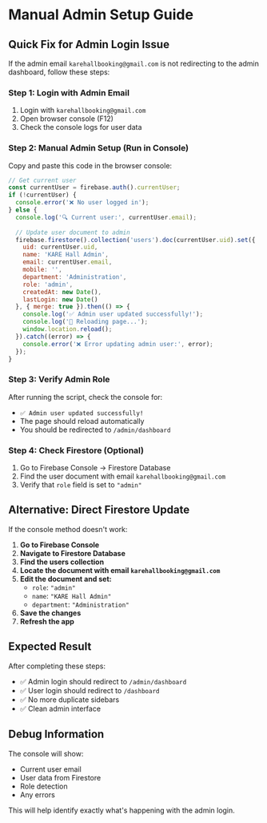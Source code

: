# Manual Admin Setup Guide

## Quick Fix for Admin Login Issue

If the admin email `karehallbooking@gmail.com` is not redirecting to the admin dashboard, follow these steps:

### Step 1: Login with Admin Email
1. Login with `karehallbooking@gmail.com`
2. Open browser console (F12)
3. Check the console logs for user data

### Step 2: Manual Admin Setup (Run in Console)
Copy and paste this code in the browser console:

```javascript
// Get current user
const currentUser = firebase.auth().currentUser;
if (!currentUser) {
  console.error('❌ No user logged in');
} else {
  console.log('🔍 Current user:', currentUser.email);
  
  // Update user document to admin
  firebase.firestore().collection('users').doc(currentUser.uid).set({
    uid: currentUser.uid,
    name: 'KARE Hall Admin',
    email: currentUser.email,
    mobile: '',
    department: 'Administration',
    role: 'admin',
    createdAt: new Date(),
    lastLogin: new Date()
  }, { merge: true }).then(() => {
    console.log('✅ Admin user updated successfully!');
    console.log('🔄 Reloading page...');
    window.location.reload();
  }).catch((error) => {
    console.error('❌ Error updating admin user:', error);
  });
}
```

### Step 3: Verify Admin Role
After running the script, check the console for:
- `✅ Admin user updated successfully!`
- The page should reload automatically
- You should be redirected to `/admin/dashboard`

### Step 4: Check Firestore (Optional)
1. Go to Firebase Console → Firestore Database
2. Find the user document with email `karehallbooking@gmail.com`
3. Verify that `role` field is set to `"admin"`

## Alternative: Direct Firestore Update

If the console method doesn't work:

1. **Go to Firebase Console**
2. **Navigate to Firestore Database**
3. **Find the users collection**
4. **Locate the document with email `karehallbooking@gmail.com`**
5. **Edit the document and set:**
   - `role`: `"admin"`
   - `name`: `"KARE Hall Admin"`
   - `department`: `"Administration"`
6. **Save the changes**
7. **Refresh the app**

## Expected Result

After completing these steps:
- ✅ Admin login should redirect to `/admin/dashboard`
- ✅ User login should redirect to `/dashboard`
- ✅ No more duplicate sidebars
- ✅ Clean admin interface

## Debug Information

The console will show:
- Current user email
- User data from Firestore
- Role detection
- Any errors

This will help identify exactly what's happening with the admin login.
